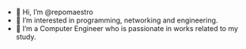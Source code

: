 - 👋 Hi, I’m @repomaestro
- 👀 I’m interested in programming, networking and engineering.
- 🌱 I’m a Computer Engineer who is passionate in works related to my study.

